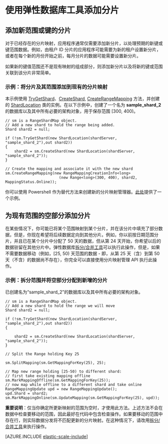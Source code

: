 <properties 
	pageTitle="使用弹性数据库工具添加分片 | Azure" 
	description="如何使用弹性缩放 API 将新分片添加到分片集。" 
	services="sql-database" 
	documentationCenter="" 
	manager="jhubbard" 
	authors="ddove" 
	editor=""/>

<tags 
	ms.service="sql-database" 
	ms.date="05/27/2016" 
	wacn.date="07/18/2016"/>

# 使用弹性数据库工具添加分片

## 添加新范围或键的分片  

对于已经存在的分片映射，应用程序通常仅需要添加新分片，以处理预期的新键或键范围数据。例如，由租户 ID 分片的应用程序可能需要为新的租户设置新分片，或者在每个新的月份开始之前，每月分片的数据可能需要设置新分片。

如果新的键值范围还不是现有映射的组成部分，则添加新分片以及将新的键或范围关联到该分片非常简单。

### 示例：将分片及其范围添加到现有的分片映射
本示例使用 [TryGetShard](https://msdn.microsoft.com/zh-cn/library/azure/dn823929.aspx)、[CreateShard](https://msdn.microsoft.com/zh-cn/library/azure/microsoft.azure.sqldatabase.elasticscale.shardmanagement.shardmap.createshard.aspx), [CreateRangeMapping](https://msdn.microsoft.com/zh-cn/library/azure/dn807221.aspx#M:Microsoft.Azure.SqlDatabase.ElasticScale.ShardManagement.RangeShardMap`1.CreateRangeMapping(Microsoft.Azure.SqlDatabase.ElasticScale.ShardManagement.RangeMappingCreationInfo{`0})) 方法，并创建的 [ShardLocation](https://msdn.microsoft.com/zh-cn/library/azure/microsoft.azure.sqldatabase.elasticscale.shardmanagement.shardlocation.shardlocation.aspx#M:Microsoft.Azure.SqlDatabase.ElasticScale.ShardManagement.ShardLocation.) 类的实例。在以下示例中，创建了一个名为 **sample\_shard\_2** 的数据库以及其中所有必要的架构对象，用于保存范围 [300, 400)。

    // sm is a RangeShardMap object.
    // Add a new shard to hold the range being added. 
    Shard shard2 = null; 

    if (!sm.TryGetShard(new ShardLocation(shardServer, "sample_shard_2"),out shard2)) 
    { 
        shard2 = sm.CreateShard(new ShardLocation(shardServer, "sample_shard_2"));  
    } 

    // Create the mapping and associate it with the new shard 
    sm.CreateRangeMapping(new RangeMappingCreationInfo<long> 
                            (new Range<long>(300, 400), shard2, MappingStatus.Online)); 


你可以使用 Powershell 作为替代方法来创建新的分片映射管理器。[此处](https://gallery.technet.microsoft.com/scriptcenter/Azure-SQL-DB-Elastic-731883db)提供了一个示例。
## 为现有范围的空部分添加分片  

在某些情况下，你可能已将某个范围映射到某个分片，并在该分片中填充了部分数据，但是，你现在希望将后续数据定向到其他分片。例如，你以前按日期范围分片，并且已在某个分片中分配了 50 天的数据，但从第 24 天开始，你希望以后的数据驻留在其他分片中。弹性数据库[拆分/合并工具](/documentation/articles/sql-database-elastic-scale-overview-split-and-merge/)可以执行此操作，但是，如果不需要数据移动（例如，[25, 50) 天范围的数据 - 即，从第 25 天（含）到第 50 天（不含）的数据尚不存在），你完全可以直接使用分片映射管理 API 执行此操作。

### 示例：拆分范围并将空部分分配到新增的分片

已创建名为“sample\_shard\_2”的数据库以及其中所有必要的架构对象。

 
    // sm is a RangeShardMap object.
    // Add a new shard to hold the range we will move 
    Shard shard2 = null; 

    if (!sm.TryGetShard(new ShardLocation(shardServer, "sample_shard_2"),out shard2)) 
    { 
    
        shard2 = sm.CreateShard(new ShardLocation(shardServer, "sample_shard_2"));  
    } 

    // Split the Range holding Key 25 

    sm.SplitMapping(sm.GetMappingForKey(25), 25); 

    // Map new range holding [25-50) to different shard: 
    // first take existing mapping offline 
    sm.MarkMappingOffline(sm.GetMappingForKey(25)); 
    // now map while offline to a different shard and take online 
    RangeMappingUpdate upd = new RangeMappingUpdate(); 
    upd.Shard = shard2; 
    sm.MarkMappingOnline(sm.UpdateMapping(sm.GetMappingForKey(25), upd)); 

**重要说明**：仅当你确定所更新映射的范围为空时，才使用此方法。上述方法不会在数据中检查要移动的范围，因此最好在代码中包含检查操作。如果要移动的范围中存在行，则实际数据分发将不匹配更新的分片映射。在这种情况下，请改用[拆分/合并工具](/documentation/articles/sql-database-elastic-scale-overview-split-and-merge/)来执行操作。


[AZURE.INCLUDE [elastic-scale-include](../includes/elastic-scale-include.md)]
 

<!---HONumber=Mooncake_0711_2016-->